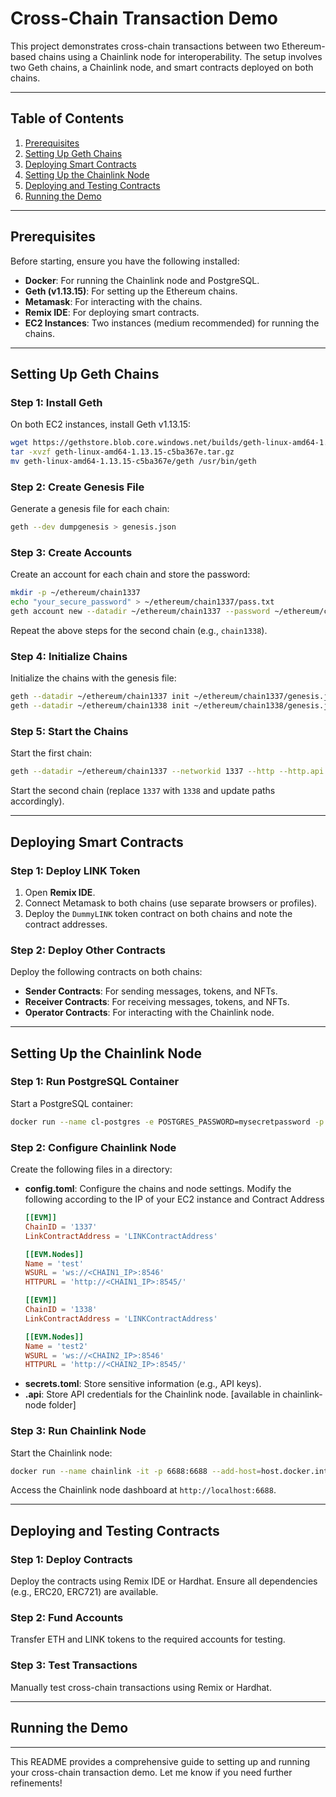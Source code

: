 # Cross-Chain Transaction Demo

This project demonstrates cross-chain transactions between two Ethereum-based chains using a Chainlink node for interoperability. The setup involves two Geth chains, a Chainlink node, and smart contracts deployed on both chains.

---

## Table of Contents
1. [Prerequisites](#prerequisites)
2. [Setting Up Geth Chains](#setting-up-geth-chains)
3. [Deploying Smart Contracts](#deploying-smart-contracts)
4. [Setting Up the Chainlink Node](#setting-up-the-chainlink-node)
5. [Deploying and Testing Contracts](#deploying-and-testing-contracts)
6. [Running the Demo](#running-the-demo)

---

## Prerequisites

Before starting, ensure you have the following installed:
- **Docker**: For running the Chainlink node and PostgreSQL.
- **Geth (v1.13.15)**: For setting up the Ethereum chains.
- **Metamask**: For interacting with the chains.
- **Remix IDE**: For deploying smart contracts.
- **EC2 Instances**: Two instances (medium recommended) for running the chains.

---

## Setting Up Geth Chains

### Step 1: Install Geth
On both EC2 instances, install Geth v1.13.15:
```bash
wget https://gethstore.blob.core.windows.net/builds/geth-linux-amd64-1.13.15-c5ba367e.tar.gz
tar -xvzf geth-linux-amd64-1.13.15-c5ba367e.tar.gz
mv geth-linux-amd64-1.13.15-c5ba367e/geth /usr/bin/geth
```

### Step 2: Create Genesis File
Generate a genesis file for each chain:
```bash
geth --dev dumpgenesis > genesis.json
```

### Step 3: Create Accounts
Create an account for each chain and store the password:
```bash
mkdir -p ~/ethereum/chain1337
echo "your_secure_password" > ~/ethereum/chain1337/pass.txt
geth account new --datadir ~/ethereum/chain1337 --password ~/ethereum/chain1337/pass.txt
```

Repeat the above steps for the second chain (e.g., `chain1338`).

### Step 4: Initialize Chains
Initialize the chains with the genesis file:
```bash
geth --datadir ~/ethereum/chain1337 init ~/ethereum/chain1337/genesis.json
geth --datadir ~/ethereum/chain1338 init ~/ethereum/chain1338/genesis.json
```

### Step 5: Start the Chains
Start the first chain:
```bash
geth --datadir ~/ethereum/chain1337 --networkid 1337 --http --http.api eth,net,web3,personal --http.corsdomain "" --http.addr "0.0.0.0" --http.port 8545 --ws --ws.addr "0.0.0.0" --ws.api eth,net,web3,personal --ws.origins "" --mine --miner.etherbase=NEWACCOUNT --allow-insecure-unlock --nodiscover --dev --syncmode "full" --unlock "NEWACCOUNT" --password ~/ethereum/chain1337/pass.txt --nat "any"
```

Start the second chain (replace `1337` with `1338` and update paths accordingly).

---

## Deploying Smart Contracts

### Step 1: Deploy LINK Token
1. Open **Remix IDE**.
2. Connect Metamask to both chains (use separate browsers or profiles).
3. Deploy the `DummyLINK` token contract on both chains and note the contract addresses.

### Step 2: Deploy Other Contracts
Deploy the following contracts on both chains:
- **Sender Contracts**: For sending messages, tokens, and NFTs.
- **Receiver Contracts**: For receiving messages, tokens, and NFTs.
- **Operator Contracts**: For interacting with the Chainlink node.

---

## Setting Up the Chainlink Node

### Step 1: Run PostgreSQL Container
Start a PostgreSQL container:
```bash
docker run --name cl-postgres -e POSTGRES_PASSWORD=mysecretpassword -p 5432:5432 -d postgres
```

### Step 2: Configure Chainlink Node
Create the following files in a directory:
- **config.toml**: Configure the chains and node settings. Modify the following according to the IP of your EC2 instance and Contract Address
  ```toml
  [[EVM]]
  ChainID = '1337'
  LinkContractAddress = 'LINKContractAddress'

  [[EVM.Nodes]]
  Name = 'test'
  WSURL = 'ws://<CHAIN1_IP>:8546'
  HTTPURL = 'http://<CHAIN1_IP>:8545/'

  [[EVM]]
  ChainID = '1338'
  LinkContractAddress = 'LINKContractAddress'

  [[EVM.Nodes]]
  Name = 'test2'
  WSURL = 'ws://<CHAIN2_IP>:8546'
  HTTPURL = 'http://<CHAIN2_IP>:8545/'
  ```
- **secrets.toml**: Store sensitive information (e.g., API keys).
- **.api**: Store API credentials for the Chainlink node. [available in chainlink-node folder]

### Step 3: Run Chainlink Node
Start the Chainlink node:
```bash
docker run --name chainlink -it -p 6688:6688 --add-host=host.docker.internal:host-gateway -v "%cd%:/chainlink" smartcontract/chainlink:2.18.0 node -config /chainlink/config.toml -secrets /chainlink/secrets.toml start -a /chainlink/.api
```

Access the Chainlink node dashboard at `http://localhost:6688`.

---

## Deploying and Testing Contracts

### Step 1: Deploy Contracts
Deploy the contracts using Remix IDE or Hardhat. Ensure all dependencies (e.g., ERC20, ERC721) are available.

### Step 2: Fund Accounts
Transfer ETH and LINK tokens to the required accounts for testing.

### Step 3: Test Transactions
Manually test cross-chain transactions using Remix or Hardhat.

---

## Running the Demo


---




This README provides a comprehensive guide to setting up and running your cross-chain transaction demo. Let me know if you need further refinements!
